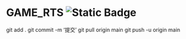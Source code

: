 # GAME_RTS ![Static Badge](https://img.shields.io/badge/Unity-RTS-blue)
git add .
git commit -m ‘提交’
git pull origin main
git push -u origin main
